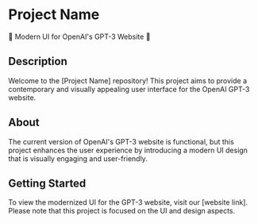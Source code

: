 # Project Name

🎨 Modern UI for OpenAI's GPT-3 Website 🎨

## Description

Welcome to the [Project Name] repository! This project aims to provide a contemporary and visually appealing user interface for the OpenAI GPT-3 website.

## About

The current version of OpenAI's GPT-3 website is functional, but this project enhances the user experience by introducing a modern UI design that is visually engaging and user-friendly.

## Getting Started

To view the modernized UI for the GPT-3 website, visit our [website link]. Please note that this project is focused on the UI and design aspects.


